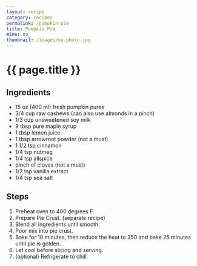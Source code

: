 ```yaml
---
layout: recipe
category: recipes
permalink: /pumpkin-pie
title: Pumpkin Pie
mine: no
thumbnail: /images/no-photo.jpg
---
```


{{ page.title }}
================

Ingredients
-----------
* 15 oz (400 ml) fresh pumpkin puree
* 3/4 cup raw cashews (can also use almonds in a pinch)
* 1/3 cup unsweetened soy milk
* 9 tbsp pure maple syrup
* 1 tbsp lemon juice
* 1 tbsp arrowroot powder (not a must)
* 1 1/2 tsp cinnamon
* 1/4 tsp nutmeg
* 1/4 tsp allspice
* pinch of cloves (not a must)
* 1/2 tsp vanilla extract
* 1/4 tsp sea salt

Steps
------
1.	Preheat oven to 400 degrees F.
2.	Prepare Pie Crust. (separate recipe)
3.	Blend all ingredients until smooth.
4.	Poor mix into pie crust.
5.	Bake for 10 minutes, then reduce the heat to 350 and bake 25 minutes until pie is golden.
6.	Let cool before slicing and serving.
7.	(optional) Refrigerate to chill.
